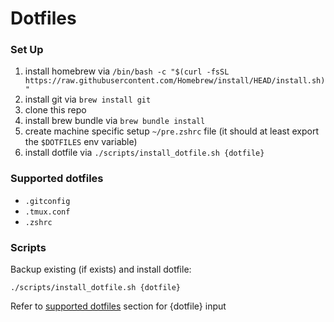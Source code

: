 # Dotfiles

### Set Up
1. install homebrew via `/bin/bash -c "$(curl -fsSL https://raw.githubusercontent.com/Homebrew/install/HEAD/install.sh)"`
2. install git via `brew install git`
3. clone this repo
4. install brew bundle via `brew bundle install`
5. create machine specific setup `~/pre.zshrc` file (it should at least export the `$DOTFILES` env variable)
6. install dotfile via `./scripts/install_dotfile.sh {dotfile}`

### Supported dotfiles
- `.gitconfig`
- `.tmux.conf`
- `.zshrc`

### Scripts
Backup existing (if exists) and install dotfile:  
```
./scripts/install_dotfile.sh {dotfile}
```
Refer to [supported dotfiles](supported-dotfiles) section for {dotfile} input
